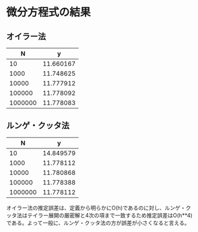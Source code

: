 # 微分方程式の結果

## オイラー法
| N | y |
| --- | --- |
| 10 | 11.660167 | 
| 1000 | 11.748625 | 
| 10000 | 11.777912 | 
| 100000 | 11.778092 | 
| 1000000 | 11.778083 | 

## ルンゲ・クッタ法

| N | y |
| --- | --- |
| 10 | 14.849579 | 
| 1000 | 11.778112 | 
| 10000 | 11.780868 | 
| 100000 | 11.778388 | 
| 1000000 | 11.778112 | 

オイラー法の推定誤差は、定義から明らかにO(h)であるのに対し、ルンゲ・クッタ法はテイラー展開の厳密解と4次の項まで一致するため推定誤差はO(h**4)である。よって一般に、ルンゲ・クッタ法の方が誤差が小さくなると言える。 
